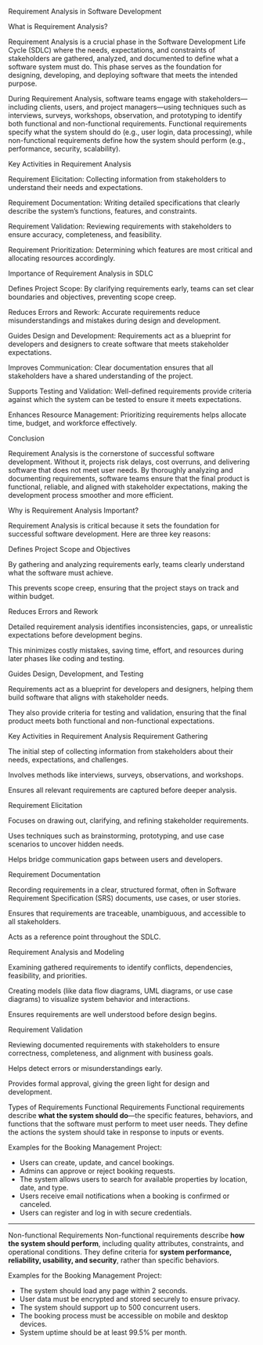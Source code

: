 Requirement Analysis in Software Development

What is Requirement Analysis?

Requirement Analysis is a crucial phase in the Software Development Life Cycle (SDLC) where the needs, expectations, and constraints of stakeholders are gathered, analyzed, and documented to define what a software system must do. This phase serves as the foundation for designing, developing, and deploying software that meets the intended purpose.

During Requirement Analysis, software teams engage with stakeholders—including clients, users, and project managers—using techniques such as interviews, surveys, workshops, observation, and prototyping to identify both functional and non-functional requirements. Functional requirements specify what the system should do (e.g., user login, data processing), while non-functional requirements define how the system should perform (e.g., performance, security, scalability).

Key Activities in Requirement Analysis

Requirement Elicitation: Collecting information from stakeholders to understand their needs and expectations.

Requirement Documentation: Writing detailed specifications that clearly describe the system’s functions, features, and constraints.

Requirement Validation: Reviewing requirements with stakeholders to ensure accuracy, completeness, and feasibility.

Requirement Prioritization: Determining which features are most critical and allocating resources accordingly.

Importance of Requirement Analysis in SDLC

Defines Project Scope: By clarifying requirements early, teams can set clear boundaries and objectives, preventing scope creep.

Reduces Errors and Rework: Accurate requirements reduce misunderstandings and mistakes during design and development.

Guides Design and Development: Requirements act as a blueprint for developers and designers to create software that meets stakeholder expectations.

Improves Communication: Clear documentation ensures that all stakeholders have a shared understanding of the project.

Supports Testing and Validation: Well-defined requirements provide criteria against which the system can be tested to ensure it meets expectations.

Enhances Resource Management: Prioritizing requirements helps allocate time, budget, and workforce effectively.

Conclusion

Requirement Analysis is the cornerstone of successful software development. Without it, projects risk delays, cost overruns, and delivering software that does not meet user needs. By thoroughly analyzing and documenting requirements, software teams ensure that the final product is functional, reliable, and aligned with stakeholder expectations, making the development process smoother and more efficient.


Why is Requirement Analysis Important?

Requirement Analysis is critical because it sets the foundation for successful software development. Here are three key reasons:

Defines Project Scope and Objectives

By gathering and analyzing requirements early, teams clearly understand what the software must achieve.

This prevents scope creep, ensuring that the project stays on track and within budget.

Reduces Errors and Rework

Detailed requirement analysis identifies inconsistencies, gaps, or unrealistic expectations before development begins.

This minimizes costly mistakes, saving time, effort, and resources during later phases like coding and testing.

Guides Design, Development, and Testing

Requirements act as a blueprint for developers and designers, helping them build software that aligns with stakeholder needs.

They also provide criteria for testing and validation, ensuring that the final product meets both functional and non-functional expectations.


Key Activities in Requirement Analysis
Requirement Gathering

The initial step of collecting information from stakeholders about their needs, expectations, and challenges.

Involves methods like interviews, surveys, observations, and workshops.

Ensures all relevant requirements are captured before deeper analysis.

Requirement Elicitation

Focuses on drawing out, clarifying, and refining stakeholder requirements.

Uses techniques such as brainstorming, prototyping, and use case scenarios to uncover hidden needs.

Helps bridge communication gaps between users and developers.

Requirement Documentation

Recording requirements in a clear, structured format, often in Software Requirement Specification (SRS) documents, use cases, or user stories.

Ensures that requirements are traceable, unambiguous, and accessible to all stakeholders.

Acts as a reference point throughout the SDLC.

Requirement Analysis and Modeling

Examining gathered requirements to identify conflicts, dependencies, feasibility, and priorities.

Creating models (like data flow diagrams, UML diagrams, or use case diagrams) to visualize system behavior and interactions.

Ensures requirements are well understood before design begins.

Requirement Validation

Reviewing documented requirements with stakeholders to ensure correctness, completeness, and alignment with business goals.

Helps detect errors or misunderstandings early.

Provides formal approval, giving the green light for design and development.

Types of Requirements
Functional Requirements
Functional requirements describe **what the system should do**—the specific features, behaviors, and functions that the software must perform to meet user needs. They define the actions the system should take in response to inputs or events.

Examples for the Booking Management Project:
- Users can create, update, and cancel bookings.  
- Admins can approve or reject booking requests.  
- The system allows users to search for available properties by location, date, and type.  
- Users receive email notifications when a booking is confirmed or canceled.  
- Users can register and log in with secure credentials.

---

Non-functional Requirements
Non-functional requirements describe **how the system should perform**, including quality attributes, constraints, and operational conditions. They define criteria for **system performance, reliability, usability, and security**, rather than specific behaviors.

Examples for the Booking Management Project:
- The system should load any page within 2 seconds.  
- User data must be encrypted and stored securely to ensure privacy.  
- The system should support up to 500 concurrent users.  
- The booking process must be accessible on mobile and desktop devices.  
- System uptime should be at least 99.5% per month.
